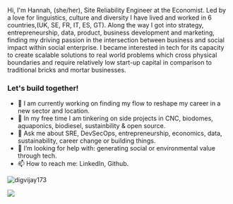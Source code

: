 Hi, I'm Hannah, (she/her), Site Reliability Engineer at the Economist. Led by a love for linguistics, culture and diversity I have lived and worked in 6 countries,(UK, SE, FR, IT, ES, GT). Along the way I got into strategy, entrepreneurship, data, product, business development and marketing, finding my driving passion in the intersection between business and social impact within social enterprise. I became interested in tech for its capacity to create scalable solutions to real world problems which cross physical boundaries and require relatively low start-up capital in comparison to traditional bricks and mortar businesses.

### Let's build together!

- 🔭 I am currently working on finding my flow to reshape my career in a new sector and location.
- 🌱 In my free time I am tinkering on side projects in CNC, biodomes, aquaponics, biodiesel, sustainbility & open source. 
- 💬 Ask me about SRE, DevSecOps, entrepreneurship, economics, data, sustainability, career change or building things.
- 🤔 I’m looking for help with: generating social or environmental value through tech.
- 📫 How to reach me: LinkedIn, Github.



 <p align="left"> 
<img src="https://komarev.com/ghpvc/?username=USERNAME&label=Views&color=blue&style=plastic" alt="digvijay173" />
 </p>
 
 <a href="https://github.com/impactyogi">
  <img align="center" src="https://github-readme-stats.vercel.app/api/top-langs/?username=impactyogi&theme=light&hide_langs_below=1" />
</a>
